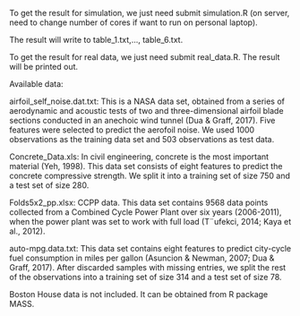 To get the result for simulation, we just need submit simulation.R (on server, need to change number of cores if want to run on personal laptop).

The result will write to table_1.txt,..., table_6.txt.

To get the result for real data, we just need submit real_data.R. The result will be printed out.

Available data:

airfoil_self_noise.dat.txt: This is a NASA data set, obtained from a series of aerodynamic and acoustic tests of two and
three-dimensional airfoil blade sections conducted in an anechoic wind tunnel (Dua & Graff, 2017). Five features were selected to predict the aerofoil noise. We used 1000 observations as the training data set and 503 observations as test data.

Concrete_Data.xls: In civil engineering, concrete is the most important material (Yeh, 1998). This data set consists of eight features to predict the concrete compressive strength. We split it into a training set of size 750 and a test set of size 280.

Folds5x2_pp.xlsx: CCPP data. This data set contains 9568 data points collected from a Combined Cycle Power Plant over six years (2006-2011), when the power plant was set to work with full load (T¨ufekci, 2014; Kaya et al., 2012).

auto-mpg.data.txt: This data set contains eight features to predict city-cycle fuel consumption in miles per gallon (Asuncion & Newman, 2007; Dua & Graff, 2017). After discarded samples with missing entries, we split the rest of the observations into a training set of size 314 and a test set of size 78.

Boston House data is not included. It can be obtained from R package MASS.


